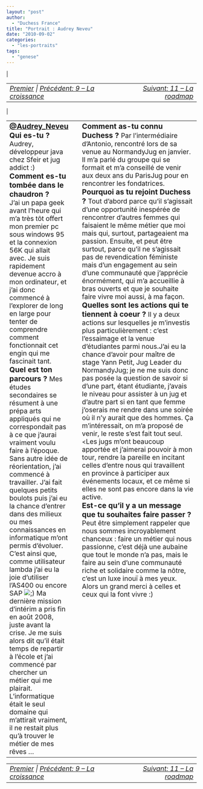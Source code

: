 ```yaml
---
layout: "post"
author: 
  - "Duchess France"
title: "Portrait : Audrey Neveu"
date: "2010-09-02"
categories: 
  - "les-portraits"
tags: 
  - "genese"
---
```


| <table border="0" width="100%"><tbody><tr><td style="font-size: 110%; font-style: italic; text-align: left;"><a href="http://www.duchess-france.org/rencontre-a-devoxx/">Premier</a> | <a href="http://www.duchess-france.org/la-croissance/">Précédent: 9 – La croissance</a></td><td style="font-size: 110%; font-style: italic; text-align: right;"><a href="http://www.duchess-france.org/la-roadmap/">Suivant: 11 – La roadmap</a></td></tr></tbody></table> |

<table border="0" width="100%"><tbody><tr><td valign="top" width="33%"><div style="margin-right: 10px;"><div style="margin: 0; padding: 0; text-align: center;"><span style="font-size: 120%; font-weight: bold; color: #3366ff;"><a title="@Audrey_Neveu" href="http://twitter.com/Audrey_Neveu">@Audrey_Neveu</a></span></div><span style="font-size: 120%; font-weight: bold;">Qui es-tu ? </span><span style="font-size: 110%; font-weight: normal;">Audrey, développeur java chez Sfeir et jug addict :)</span><div></div><span style="font-size: 120%; font-weight: bold;">Comment es-tu tombée dans le chaudron ?</span><div></div><span style="font-size: 110%; font-weight: normal;">J’ai un papa geek avant l’heure qui m’a très tôt offert mon premier pc sous windows 95 et la connexion 56K qui allait avec. Je suis rapidement devenue accro à mon ordinateur, et j’ai donc commencé à l’explorer de long en large pour tenter de comprendre comment fonctionnait cet engin qui me fascinait tant.</span><div></div><span style="font-size: 120%; font-weight: bold;">Quel est ton parcours ? </span><span style="font-size: 110%; font-weight: normal;">Mes études secondaires se résument à une prépa arts appliqués qui ne correspondait pas à ce que j’aurai vraiment voulu faire à l’époque. Sans autre idée de réorientation, j’ai commencé à travailler. J’ai fait quelques petits boulots puis j’ai eu la chance d’entrer dans des milieux ou mes connaissances en informatique m’ont permis d’évoluer. C’est ainsi que, comme utilisateur lambda j’ai eu la joie d’utiliser l’AS400 ou encore SAP <img class="wp-smiley" src="/assets/2010/09/2010-09-02-portrait-audrey-neveu/icon_wink.gif" alt=";)"> </span> <span style="font-size: 110%; font-weight: normal;">Ma dernière mission d’intérim a pris fin en août 2008, juste avant la crise. Je me suis alors dit qu’il était temps de repartir à l’école et j’ai commencé par chercher un métier qui me plairait. L’informatique était le seul domaine qui m’attirait vraiment, il ne restait plus qu’à trouver le métier de mes rêves …</span><div></div></div></td><td valign="top" width="66%"><div style="margin-left: 10px;"><span style="font-size: 120%; font-weight: bold;">Comment as-tu connu Duchess ? </span><span style="font-size: 110%; font-weight: normal;">Par l’intermédiaire d’Antonio, rencontré lors de sa venue au NormandyJug en janvier. Il m’a parlé du groupe qui se formait et m’a conseillé de venir aux deux ans du ParisJug pour en rencontrer les fondatrices.</span><span style="font-size: 120%; font-weight: bold;"> Pourquoi as tu rejoint Duchess ? </span><span style="font-size: 110%;">Tout d’abord parce qu’il s’agissait d’une opportunité inespérée de rencontrer d’autres femmes qui faisaient le même métier que moi mais qui, surtout, partageaient ma passion.</span> <span style="font-size: 110%;">Ensuite, et peut être surtout, parce qu’il ne s’agissait pas de revendication féministe mais d’un engagement au sein d’une communauté que j’apprécie énormément, qui m’a accueillie à bras ouverts et que je souhaite faire vivre moi aussi, à ma façon. </span><span style="font-size: 120%; font-weight: bold;">Quelles sont les actions qui te tiennent à coeur ? </span><span style="font-size: 110%;">Il y a deux actions sur lesquelles je m’investis plus particulièrement : c’est l’essaimage et la venue d’étudiantes parmi nous.</span><span style="font-size: 110%;">J’ai eu la chance d’avoir pour maître de stage Yann Petit, Jug Leader du NormandyJug; je ne me suis donc pas posée la question de savoir si d’une part, étant étudiante, j’avais le niveau pour assister à un jug et d’autre part si en tant que femme j’oserais me rendre dans une soirée où il n’y aurait que des hommes. Ça m’intéressait, on m’a proposé de venir, le reste s’est fait tout seul. </span><<span style="font-size: 110%;">Les jugs m’ont beaucoup apportée et j’aimerai pouvoir à mon tour, rendre la pareille en incitant celles d’entre nous qui travaillent en province à participer aux événements locaux, et ce même si elles ne sont pas encore dans la vie active.</span><div></div><span style="font-size: 120%; font-weight: bold;">Est-ce qu’il y a un message que tu souhaites faire passer ? </span><span style="font-size: 110%;">Peut être simplement rappeler que nous sommes incroyablement chanceux : faire un métier qui nous passionne, c’est déjà une aubaine que tout le monde n’a pas, mais le faire au sein d’une communauté riche et solidaire comme la nôtre, c’est un luxe inouï à mes yeux. Alors un grand merci à celles et ceux qui la font vivre :)</span><div></div></div></td></tr></tbody></table>

<table border="0" width="100%"><tbody><tr><td style="font-size: 110%; font-style: italic; text-align: left;"><a href="http://www.duchess-france.org/rencontre-a-devoxx/">Premier</a> | <a href="http://www.duchess-france.org/la-croissance/">Précédent: 9 – La croissance</a></td><td style="font-size: 110%; font-style: italic; text-align: right;"><a href="http://www.duchess-france.org/la-roadmap/">Suivant: 11 – La roadmap</a></td></tr></tbody></table>
